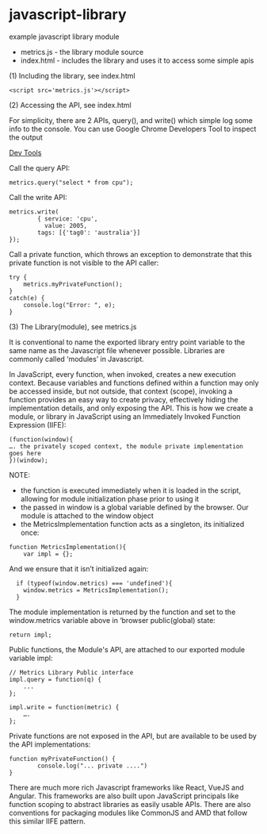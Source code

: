 # javascript-library
example javascript library module

* metrics.js  - the library module source
* index.html - includes the library and uses it to access some simple apis 

(1) Including the library, see index.html

	<script src='metrics.js'></script>

(2) Accessing the API, see index.html

For simplicity, there are 2 APIs, query(), and write() which simple log some info to the console. You can use Google Chrome Developers Tool to inspect the output

[Dev Tools](https://developer.chrome.com/devtools)

Call the query API:

	metrics.query("select * from cpu");
	
Call the write API:

	metrics.write(
			{ service: 'cpu', 
			  value: 2005, 
		  	tags: [{'tag0': 'australia'}]
	});

Call a private function, which throws an exception to demonstrate that this private function is not visible to the API caller:

	try {
		metrics.myPrivateFunction();
	}
	catch(e) {
		console.log("Error: ", e);
	}

(3) The Library(module), see metrics.js

It is conventional to name the exported library entry point variable to the same name as the Javascript file whenever possible. Libraries are commonly called ‘modules’ in Javascript.

In JavaScript, every function, when invoked, creates a new execution context. Because variables and functions defined within a function may only be accessed inside, but not outside, that context (scope), invoking a function provides an easy way to create privacy, effectively hiding the implementation details, and only exposing the API. This is how we create a module, or library in JavaScript using an Immediately Invoked Function Expression (IIFE):

````
(function(window){
…. the privately scoped context, the module private implementation goes here
})(window); 
````

NOTE:
* the function is executed immediately when it is loaded in the script, allowing for module initialization phase prior to using it 
* the passed in window is a global variable defined by the browser. Our module is attached to the window object
* the MetricsImplementation function acts as a singleton, its initialized once:

````
function MetricsImplementation(){
    var impl = {};
````

And we ensure that it isn’t initialized again:

````
  if (typeof(window.metrics) === 'undefined'){
    window.metrics = MetricsImplementation();
  }
````

The module implementation is returned by the function and set to the window.metrics variable above in ‘browser public(global) state:

	return impl;

Public functions, the Module's API, are attached to our exported module variable impl:

    // Metrics Library Public interface 
    impl.query = function(q) {
		...
    };

    impl.write = function(metric) {
		….
    };

Private functions are not exposed in the API, but are available to be used by the API implementations:

 	function myPrivateFunction() {
      		console.log("... private ....")
 	}

There are much more rich Javascript frameworks like React, VueJS and Angular. This frameworks are also built upon JavaScript principals like function scoping to abstract libraries as easily usable APIs. There are also conventions for packaging modules like CommonJS and AMD that follow this similar IIFE pattern.

